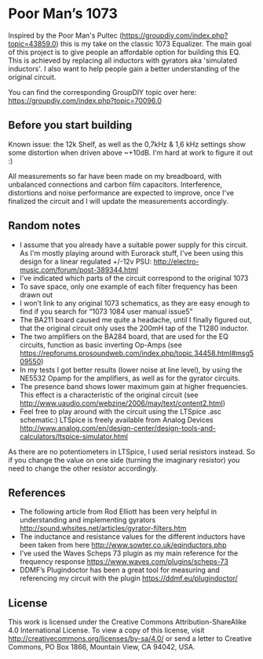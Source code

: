 # Poor Man’s 1073

Inspired by the Poor Man's Pultec (https://groupdiy.com/index.php?topic=43859.0) this is my take on the classic 1073 Equalizer.
The main goal of this project is to give people an affordable option for building this EQ. This is achieved by replacing all inductors with gyrators aka 'simulated inductors'.
I also want to help people gain a better understanding of the original circuit.

You can find the corresponding GroupDIY topic over here: https://groupdiy.com/index.php?topic=70096.0

## Before you start building

Known issue: the 12k Shelf, as well as the 0,7kHz & 1,6 kHz settings show some distortion when driven above ~+10dB. I'm hard at work to figure it out :)

All measurements so far have been made on my breadboard, with unbalanced connections and carbon film capacitors. Interference, distortions and noise performance are expected to improve, once I've finalized the circuit and I will update the measurements accordingly.

## Random notes

*	I assume that you already have a suitable power supply for this circuit. As I'm mostly playing around with Eurorack stuff, I've been using this design for a linear regulated +/-12v PSU: http://electro-music.com/forum/post-389344.html
* I’ve indicated which parts of the circuit correspond to the original 1073
*	To save space, only one example of each filter frequency has been drawn out
*	I won’t link to any original 1073 schematics, as they are easy enough to find if you search for “1073 1084 user manual issue5”
* The BA211 board caused me quite a headache, until I finally figured out, that the original circuit only uses the 200mH tap of the T1280 inductor.
* The two amplifiers on the BA284 board, that are used for the EQ circuits, function as basic inverting Op-Amps (see https://repforums.prosoundweb.com/index.php/topic,34458.html#msg509550)
* In my tests I got better results (lower noise at line level), by using the NE5532 Opamp for the amplifiers, as well as for the gyrator circuits.
* The presence band shows lower maximum gain at higher frequencies. This effect is a characteristic of the original circuit (see http://www.uaudio.com/webzine/2006/may/text/content2.html)
* Feel free to play around with the circuit using the LTSpice .asc schematic:) LTSpice is freely available from Analog Devices http://www.analog.com/en/design-center/design-tools-and-calculators/ltspice-simulator.html

As there are no potentiometers in LTSpice, I used serial resistors instead. So if you change the value on one side (turning the imaginary resistor) you need to change the other resistor accordingly.

## References

*	The following article from Rod Elliott has been very helpful in understanding and implementing gyrators http://sound.whsites.net/articles/gyrator-filters.htm
*	The inductance and resistance values for the different inductors have been taken from here http://www.sowter.co.uk/eqinductors.php
*	I’ve used the Waves Scheps 73 plugin as my main reference for the frequency response https://www.waves.com/plugins/scheps-73
*	DDMF’s Plugindoctor has been a great tool for measuring and referencing my circuit with the plugin https://ddmf.eu/plugindoctor/

## License

This work is licensed under the Creative Commons Attribution-ShareAlike 4.0 International License.
To view a copy of this license, visit http://creativecommons.org/licenses/by-sa/4.0/ or send a letter to
Creative Commons, PO Box 1866, Mountain View, CA 94042, USA.
